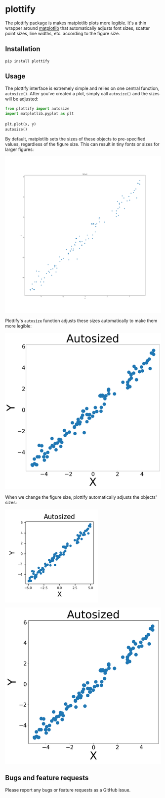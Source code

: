 # plottify

The plottify package is makes matplotlib plots more legible. It's a thin wrapper around [matplotlib](https://matplotlib.org/) that automatically adjusts font sizes, scatter point sizes, line widths, etc. according to the figure size.

## Installation

```
pip install plottify
```

## Usage

The plottify interface is extremely simple and relies on one central function, `autosize()`. After you've created a plot, simply call `autosize()` and the sizes will be adjusted:

```python
from plottify import autosize
import matplotlib.pyplot as plt

plt.plot(x, y)
autosize()
```

By default, matplotlib sets the sizes of these objects to pre-specified values, regardless of the figure size. This can result in tiny fonts or sizes for larger figures:

![scatterplot2020_default](examples/plots/scatterplot2020_default.png)

Plottify's `autosize` function adjusts these sizes automatically to make them more legible:

![scatterplot2020_autosized](examples/plots/scatterplot2020_autosized.png)

When we change the figure size, plottify automatically adjusts the objects' sizes:

![scatterplot33_autosized](examples/plots/scatterplot33_autosized.png)

![scatterplot1010_autosized](examples/plots/scatterplot1010_autosized.png)



## Bugs and feature requests

Please report any bugs or feature requests as a GitHub issue.
